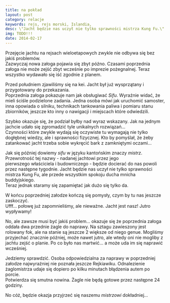 ```yaml
---
title: na pokład
layout: post
category: relacje
keywords: rejs, rejs morski, Islandia, 
desc: \"Jacht będzie nas uczył nie tylko sprawności mistrza Kung Fu.\" Relacja z rejsu Islandia - Wyspy Owcze - Szkocja - Hebrydy - Mann - Irlandia.
img: TODO!!!
date: 2014-02-17
---
```


Przejęcie jachtu na rejsach wieloetapowych zwykle nie odbywa się bez jakiś problemów.  
Zazwyczaj nowa załoga pojawia się zbyt późno. Czasami poprzednia załoga nie może zejść zbyt wcześnie po imprezie pożegnalnej. 
Teraz wszystko wydawało się iść zgodnie z planem.  

Przed południem zjawiliśmy się na kei. Jacht był już wysprzątany i przygotowany do przekazania.  
Poprzednia załoga pokazuje nam jak obsługiwać *Sifu*. Wyraźnie widać, że mieli ściśle podzielone zadania. Jedna osoba mówi 
jak uruchomić samoster, inna opowiada o silniku, technikach tankowania paliwa i pomiaru stanu zbiorników, jeszcze kto inny 
o nawigacji i miejscach które odwiedzili.  

Szybko okazuje się, że podział byłby nad wyraz wskazany. Jak na jednym jachcie udało się zgromadzić tyle unikalnych rozwiązań...  
Czynności które zwykle wydają się oczywiste tu wymagają nie tylko dogłębnej wiedzy, ale i sprawności fizycznej. Kto by pomyślał, 
że żeby zatankować jacht trzeba sobie wykręcić bark z zamkniętymi oczami... 

Jak się później dowiemy *sifu* w języku kantońskim znaczy *mistrz*. Przewrotność tej nazwy - nadanej jachtowi przez jego   
pierwszego właściciela i budowniczego - będzie docierać do nas powoli przez następne tygodnie. Jacht będzie nas uczył 
nie tylko sprawności mistrza Kung Fu, ale przede wszystkim spokoju ducha mnicha buddyjskiego.  
Teraz jednak staramy się zapamiętać jak dużo się tylko da.

W końcu poprzedniej załodze kończą się pomysły, czym by tu nas jeszcze zaskoczyć.  
Ufff... połowę już zapomnieliśmy, ale nieważne. Jacht jest nasz! Jutro wypływamy!

No, ale zawsze musi być jakiś problem... okazuje się że poprzednia załoga oddała dwa przednie żagle do naprawy. Na sztagu 
zawieszony jest rolowany fok, ale na stanie są jeszcze 2 większe od niego genue. Mogliśmy przyjechać znacznie później, może nawet jutro,
ale wtedy oni nie mogliby z jachtu zejść o planie. Po co było nas martwić... a może uda im się naprawić wcześniej.
   
Jedziemy sprawdzić. Osoba odpowiedzialna za naprawy w poprzedniej załodze najwyraźniej nie poznała jeszcze Rejkiawiku. 
Odnalezienie żaglomistrza udaje się dopiero po kilku minutach błądzenia autem po porcie.  
Potwierdza się smutna nowina. Żagle nie będą gotowe przez następne 24 godziny. 

No cóż, będzie okazja przyjrzeć się naszemu *mistrzowi* dokładniej...